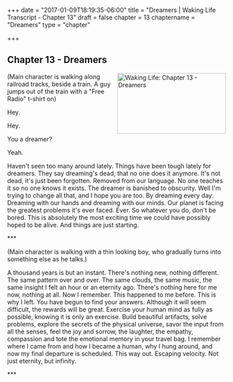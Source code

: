 +++
date = "2017-01-09T18:19:35-06:00"
title = "Dreamers | Waking Life Transcript - Chapter 13"
draft = false
chapter = 13
chaptername = "Dreamers"
type = "chapter"


+++

## Chapter 13 - Dreamers

<p><a href="http://media.jamesrskemp.com/graphics/wakingLife/WakingLife_13_1.jpg" onclick="window.open(this.href);return false;"><img src="http://media.jamesrskemp.com/graphics/wakingLife/WakingLife_13_1_t.jpg" alt="Waking Life: Chapter 13 - Dreamers" style="width:250px;height:140px;" align="right" /></a>(Main character is walking along railroad tracks, beside a train. A guy jumps out of the train with a &quot;Free Radio&quot; t-shirt on)</p>
<p>
Hey. 
</p>
<p>
Hey. 
</p>
<p>
You a dreamer? 
</p>
<p>
Yeah. 
</p>
<p>
Haven't seen too many around lately. Things have been tough lately for dreamers. They say dreaming's dead, that no one does it anymore. It's not dead, it's just been forgotten. Removed from our language. No one teaches it so no one knows it exists. The dreamer is banished to obscurity. Well I'm trying to change all that, and I hope you are too. By dreaming every day. Dreaming with our hands and dreaming with our minds. Our planet is facing the greatest problems it's ever faced. Ever. So whatever you do, don't be bored. This is absolutely the most exciting time we could have possibly hoped to be alive. And things are just starting. 
</p>
<p>
*** 
</p>
<p>
(Main character is walking with a thin looking boy, who gradually turns into something else as he talks.) 
</p>
<p>
A thousand years is but an instant. There's nothing new, nothing different. The same pattern over and over. The same clouds, the same music, the same insight I felt an hour or an eternity ago. There's nothing here for me now, nothing at all. Now I remember. This happened to me before. This is why I left. You have begun to find your answers. Although it will seem difficult, the rewards will be great. Exercise your human mind as fully as possible, knowing it is only an exercise. Build beautiful artifacts, solve problems, explore the secrets of the physical universe, savor the input from all the senses, feel the joy and sorrow, the laughter, the empathy, compassion and tote the emotional memory in your travel bag. I remember where I came from and how I became a human, why I hung around, and now my final departure is scheduled. This way out. Escaping velocity. Not just eternity, but infinity. 
</p>
<p>
*** 
</p>
